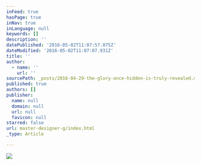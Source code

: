 ```yaml
---
inFeed: true
hasPage: true
inNav: true
inLanguage: null
keywords: []
description: ''
datePublished: '2016-05-02T11:07:57.075Z'
dateModified: '2016-05-02T11:07:07.931Z'
title: ''
author:
  - name: ''
    url: ''
sourcePath: _posts/2016-04-29-the-glory-once-hidden-is-truly-revealed.md
published: true
authors: []
publisher:
  name: null
  domain: null
  url: null
  favicon: null
starred: false
url: master-designer-g/index.html
_type: Article

---
```

![](https://the-grid-user-content.s3-us-west-2.amazonaws.com/10797a56-1cd1-4d84-983b-7f95d33f57d7.jpg)